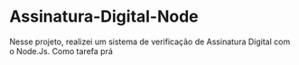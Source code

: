 # Assinatura-Digital-Node
Nesse projeto, realizei um sistema de verificação de Assinatura Digital com o Node.Js. Como tarefa prá
